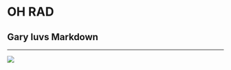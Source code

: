 # OH RAD
## Gary luvs Markdown

----

![](https://du1k9b23dt380.cloudfront.net/api/file/KxAJZfc2S46SDEtdmUCE/convert?w=300&h=300&fit=crop&align=faces)